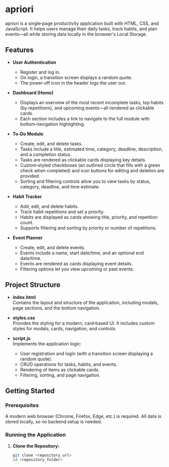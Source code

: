 # apriori

apriori is a single‑page productivity application built with HTML, CSS, and JavaScript. It helps users manage their daily tasks, track habits, and plan events—all while storing data locally in the browser's Local Storage.

## Features

- **User Authentication**
  - Register and log in.
  - On login, a transition screen displays a random quote.
  - The power‑off icon in the header logs the user out.

- **Dashboard (Home)**
  - Displays an overview of the most recent incomplete tasks, top habits (by repetitions), and upcoming events—all rendered as clickable cards.
  - Each section includes a link to navigate to the full module with bottom‑navigation highlighting.

- **To‑Do Module**
  - Create, edit, and delete tasks.
  - Tasks include a title, estimated time, category, deadline, description, and a completion status.
  - Tasks are rendered as clickable cards displaying key details.
  - Custom‑styled checkboxes (an outlined circle that fills with a green check when completed) and icon buttons for editing and deletion are provided.
  - Sorting and filtering controls allow you to view tasks by status, category, deadline, and time estimate.

- **Habit Tracker**
  - Add, edit, and delete habits.
  - Track habit repetitions and set a priority.
  - Habits are displayed as cards showing title, priority, and repetition count.
  - Supports filtering and sorting by priority or number of repetitions.

- **Event Planner**
  - Create, edit, and delete events.
  - Events include a name, start date/time, and an optional end date/time.
  - Events are rendered as cards displaying event details.
  - Filtering options let you view upcoming or past events.

## Project Structure

- **index.html**  
  Contains the layout and structure of the application, including modals, page sections, and the bottom navigation.

- **styles.css**  
  Provides the styling for a modern, card‑based UI. It includes custom styles for modals, cards, navigation, and controls.

- **script.js**  
  Implements the application logic:
  - User registration and login (with a transition screen displaying a random quote).
  - CRUD operations for tasks, habits, and events.
  - Rendering of items as clickable cards.
  - Filtering, sorting, and page navigation.

## Getting Started

### Prerequisites

A modern web browser (Chrome, Firefox, Edge, etc.) is required. All data is stored locally, so no backend setup is needed.

### Running the Application

1. **Clone the Repository:**

   ```bash
   git clone <repository_url>
   cd <repository_folder>